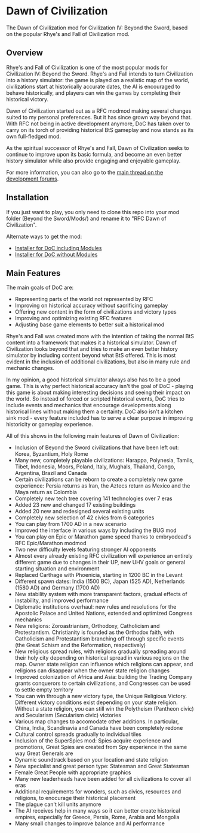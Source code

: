 # Dawn of Civilization

The Dawn of Civilization mod for Civilization IV: Beyond the Sword, based on the popular Rhye's and Fall of Civilization mod.

## Overview

Rhye's and Fall of Civilization is one of the most popular mods for Civilization IV: Beyond the Sword. 
Rhye's and Fall intends to turn Civilization into a history simulator: the game is played on a realistic map of the world, civilizations start at historically accurate dates, the AI is encouraged to behave historically, and players can win the games by completing their historical victory.

Dawn of Civilization started out as a RFC modmod making several changes suited to my personal preferences. 
But it has since grown way beyond that.
With RFC not being in active development anymore, DoC has taken over to carry on its torch of providing historical BtS gameplay and now stands as its own full-fledged mod.

As the spiritual successor of Rhye's and Fall, Dawn of Civilization seeks to continue to improve upon its basic formula, and become an even better history simulator while also provide engaging and enjoyable gameplay.

For more information, you can also go to the [main thread on the development forums](http://forums.civfanatics.com/showthread.php?t=533861).

## Installation

If you just want to play, you only need to clone this repo into your mod folder (Beyond the Sword/Mods/) and rename it to "RFC Dawn of Civilization".

Alternate ways to get the mod:
* [Installer for DoC including Modules](https://sourceforge.net/projects/dawnofciv/files/Install%20Dawn%20of%20Civilization.exe/download)
* [Installer for DoC without Modules](https://sourceforge.net/projects/dawnofciv/files/Install%20Dawn%20of%20Civilization%20Core.exe/download)

## Main Features

The main goals of DoC are:
* Representing parts of the world not represented by RFC
* Improving on historical accuracy without sacrificing gameplay
* Offering new content in the form of civilizations and victory types
* Improving and optimizing existing RFC features
* Adjusting base game elements to better suit a historical mod

Rhye's and Fall was created more with the intention of taking the normal BtS content into a framework that makes it a historical simulator. 
Dawn of Civilization looks beyond that and tries to make an even better history simulator by including content beyond what BtS offered. 
This is most evident in the inclusion of additional civilizations, but also in many rule and mechanic changes.

In my opinion, a good historical simulator always also has to be a good game. 
This is why perfect historical accuracy isn't the goal of DoC - playing this game is about making interesting decisions and seeing their impact on the world. 
So instead of forced or scripted historical events, DoC tries to include events and mechanics that encourage developments along historical lines without making them a certainty. 
DoC also isn't a kitchen sink mod - every feature included has to serve a clear purpose in improving historicity or gameplay experience.

All of this shows in the following main features of Dawn of Civilization:
* Inclusion of Beyond the Sword civilizations that have been left out: Korea, Byzantium, Holy Rome
* Many new, completely playable civilizations: Harappa, Polynesia, Tamils, Tibet, Indonesia, Moors, Poland, Italy, Mughals, Thailand, Congo, Argentina, Brazil and Canada
* Certain civilizations can be reborn to create a completely new game experience: Persia returns as Iran, the Aztecs return as Mexico and the Maya return as Colombia
* Completely new tech tree covering 141 technologies over 7 eras
* Added 23 new and changed 17 existing buildings
* Added 20 new and redesigned several existing units
* Completely new selection of 42 civics from 6 categories
* You can play from 1700 AD in a new scenario
* Improved the interface in various ways by including the BUG mod
* You can play on Epic or Marathon game speed thanks to embryodead's RFC Epic/Marathon modmod
* Two new difficulty levels featuring stronger AI opponents
* Almost every already existing RFC civilization will experience an entirely different game due to changes in their UP, new UHV goals or general starting situation and environment
* Replaced Carthage with Phoenicia, starting in 1200 BC in the Levant
* Different spawn dates: India (1500 BC), Japan (525 AD), Netherlands (1580 AD) and Germany (1700 AD)
* New stability system with more transparent factors, gradual effects of instability, and improved performance
* Diplomatic institutions overhaul: new rules and resolutions for the Apostolic Palace and United Nations, extended and optimized Congress mechanics
* New religions: Zoroastrianism, Orthodoxy, Catholicism and Protestantism. Christianity is founded as the Orthodox faith, with Catholicism and Protestantism branching off through specific events (the Great Schism and the Reformation, respectively)
* New religious spread rules, with religions gradually spreading around their holy city depending on historical spread in various regions on the map. Owner state religion can influence which religions can appear, and religions can disappear when the owner state religion changes
* Improved colonization of Africa and Asia: building the Trading Company grants conquerors to certain civilizations, and Congresses can be used to settle empty territory
* You can win through a new victory type, the Unique Religious Victory. Different victory conditions exist depending on your state religion. Without a state religion, you can still win the Polytheism (Pantheon civic) and Secularism (Secularism civic) victories
* Various map changes to accomodate other additions. In particular, China, India, Scandinavia and Canada have been completely redone
* Cultural control spreads gradually to individual tiles
* Inclusion of the SuperSpies mod: Spies acquire experience and promotions, Great Spies are created from Spy experience in the same way Great Generals are
* Dynamic soundtrack based on your location and state religion
* New specialist and great person type: Statesman and Great Statesman
* Female Great People with appropriate graphics
* Many new leaderheads have been added for all civilizations to cover all eras
* Additional requirements for wonders, such as civics, resources and religions, to enocurage their historical placement
* The plague can't kill units anymore
* The AI receives help in many ways so it can better create historical empires, especially for Greece, Persia, Rome, Arabia and Mongolia
* Many small changes to improve balance and AI performance
